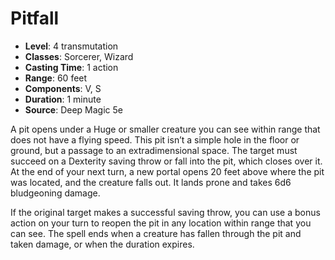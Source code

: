 # Pitfall

- **Level**: 4 transmutation
- **Classes**: Sorcerer, Wizard
- **Casting Time**: 1 action
- **Range**: 60 feet
- **Components**: V, S
- **Duration**: 1 minute
- **Source**: Deep Magic 5e

A pit opens under a Huge or smaller creature you can see within range that does not have a flying speed. This pit isn’t a simple hole in the floor or ground, but a passage to an extradimensional space. The target must succeed on a Dexterity saving throw or fall into the pit, which closes over it. At the end of your next turn, a new portal opens 20 feet above where the pit was located, and the creature falls out. It lands prone and takes 6d6 bludgeoning damage.

If the original target makes a successful saving throw, you can use a bonus action on your turn to reopen the pit in any location within range that you can see. The spell ends when a creature has fallen through the pit and taken damage, or when the duration expires.


